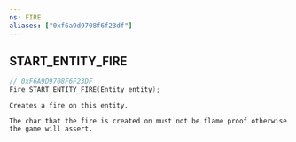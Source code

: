 ```yaml
---
ns: FIRE
aliases: ["0xf6a9d9708f6f23df"]
---
```

## START_ENTITY_FIRE

```c
// 0xF6A9D9708F6F23DF
Fire START_ENTITY_FIRE(Entity entity);
```

```
Creates a fire on this entity.

The char that the fire is created on must not be flame proof otherwise the game will assert.
```
